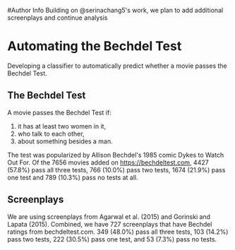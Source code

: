 #Author Info
Building on @serinachang5's work, we plan to add additional screenplays and continue analysis

# Automating the Bechdel Test
Developing a classifier to automatically predict whether a movie passes the Bechdel Test.

## The Bechdel Test
A movie passes the Bechdel Test if:
  1. it has at least two women in it,
  2. who talk to each other, 
  3. about something besides a man.
  
The test was popularized by Allison Bechdel's 1985 comic Dykes to Watch Out For. Of the 7656 movies added on https://bechdeltest.com, 4427 (57.8%) pass all three tests, 766 (10.0%) pass two tests, 1674 (21.9%) pass one test and 789 (10.3%) pass no tests at all.

## Screenplays
We are using screenplays from Agarwal et al. (2015) and Gorinski and Lapata (2015). Combined, we have 727 screenplays that have Bechdel ratings from bechdeltest.com. 349 (48.0%) pass all three tests, 103 (14.2%) pass two tests, 222 (30.5%) pass one test, and 53 (7.3%) pass no tests.

